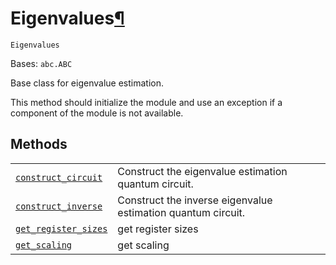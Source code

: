 # Eigenvalues[¶](#eigenvalues "Permalink to this headline")

<span id="undefined" />

`Eigenvalues`

Bases: `abc.ABC`

Base class for eigenvalue estimation.

This method should initialize the module and use an exception if a component of the module is not available.

## Methods

|                                                                                                                                                                                                            |                                                              |
| ---------------------------------------------------------------------------------------------------------------------------------------------------------------------------------------------------------- | ------------------------------------------------------------ |
| [`construct_circuit`](qiskit.aqua.components.eigs.Eigenvalues.construct_circuit#qiskit.aqua.components.eigs.Eigenvalues.construct_circuit "qiskit.aqua.components.eigs.Eigenvalues.construct_circuit")     | Construct the eigenvalue estimation quantum circuit.         |
| [`construct_inverse`](qiskit.aqua.components.eigs.Eigenvalues.construct_inverse#qiskit.aqua.components.eigs.Eigenvalues.construct_inverse "qiskit.aqua.components.eigs.Eigenvalues.construct_inverse")     | Construct the inverse eigenvalue estimation quantum circuit. |
| [`get_register_sizes`](qiskit.aqua.components.eigs.Eigenvalues.get_register_sizes#qiskit.aqua.components.eigs.Eigenvalues.get_register_sizes "qiskit.aqua.components.eigs.Eigenvalues.get_register_sizes") | get register sizes                                           |
| [`get_scaling`](qiskit.aqua.components.eigs.Eigenvalues.get_scaling#qiskit.aqua.components.eigs.Eigenvalues.get_scaling "qiskit.aqua.components.eigs.Eigenvalues.get_scaling")                             | get scaling                                                  |
